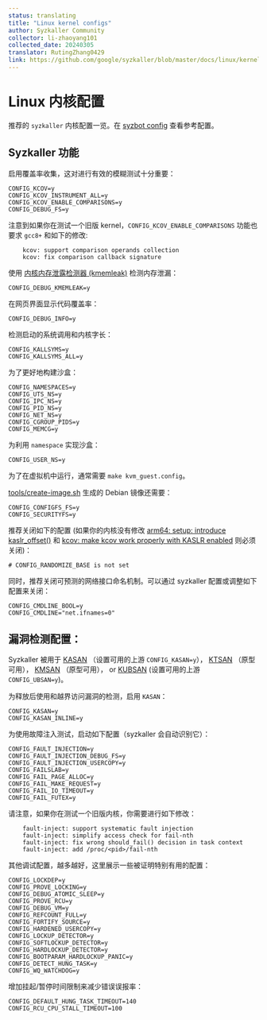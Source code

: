 ```yaml
---
status: translating
title: "Linux kernel configs"
author: Syzkaller Community
collector: li-zhaoyang101
collected_date: 20240305
translator: RutingZhang0429
link: https://github.com/google/syzkaller/blob/master/docs/linux/kernel_configs.md
---
```


# Linux 内核配置

推荐的 `syzkaller` 内核配置一览。在 [syzbot config](/dashboard/config/linux/upstream-apparmor-kasan.config) 查看参考配置。

## Syzkaller 功能

启用覆盖率收集，这对进行有效的模糊测试十分重要：
```
CONFIG_KCOV=y
CONFIG_KCOV_INSTRUMENT_ALL=y
CONFIG_KCOV_ENABLE_COMPARISONS=y
CONFIG_DEBUG_FS=y
```
注意到如果你在测试一个旧版 kernel，`CONFIG_KCOV_ENABLE_COMPARISONS` 功能也要求 `gcc8+` 和如下的修改:
```
    kcov: support comparison operands collection
    kcov: fix comparison callback signature
```

使用 [内核内存泄露检测器
(kmemleak)](https://gitee.com/hust-open-atom-club/translate-project/blob/master/sources/kernel/20240301%20Kernel%20Memory%20Leak%20Detector.md) 检测内存泄漏：

```
CONFIG_DEBUG_KMEMLEAK=y
```

在网页界面显示代码覆盖率：
```
CONFIG_DEBUG_INFO=y
```

检测启动的系统调用和内核字长：
```
CONFIG_KALLSYMS=y
CONFIG_KALLSYMS_ALL=y
```

为了更好地构建沙盒：
```
CONFIG_NAMESPACES=y
CONFIG_UTS_NS=y
CONFIG_IPC_NS=y
CONFIG_PID_NS=y
CONFIG_NET_NS=y
CONFIG_CGROUP_PIDS=y
CONFIG_MEMCG=y
```

为利用 `namespace` 实现沙盒：
```
CONFIG_USER_NS=y
```

为了在虚拟机中运行，通常需要 `make kvm_guest.config`。

[tools/create-image.sh](/tools/create-image.sh) 生成的 Debian 镜像还需要：
```
CONFIG_CONFIGFS_FS=y
CONFIG_SECURITYFS=y
```

推荐关闭如下的配置 (如果你的内核没有修改 [arm64: setup: introduce kaslr_offset()](https://github.com/torvalds/linux/commit/7ede8665f27cde7da69e8b2fbeaa1ed0664879c5)
 和 [kcov: make kcov work properly with KASLR enabled](https://github.com/torvalds/linux/commit/4983f0ab7ffaad1e534b21975367429736475205) 则必须关闭)：
```
# CONFIG_RANDOMIZE_BASE is not set
```

同时，推荐关闭可预测的网络接口命名机制。可以通过 syzkaller 配置或调整如下配置来关闭：
```
CONFIG_CMDLINE_BOOL=y
CONFIG_CMDLINE="net.ifnames=0"
```

## 漏洞检测配置：

Syzkaller 被用于
[KASAN](https://kernel.org/doc/html/latest/dev-tools/kasan.html) （设置可用的上游 `CONFIG_KASAN=y`），
[KTSAN](https://github.com/google/ktsan) （原型可用），
[KMSAN](https://github.com/google/kmsan) （原型可用），
or [KUBSAN](https://kernel.org/doc/html/latest/dev-tools/ubsan.html) (设置可用的上游 `CONFIG_UBSAN=y`)。

为释放后使用和越界访问漏洞的检测，启用 `KASAN`：
```
CONFIG_KASAN=y
CONFIG_KASAN_INLINE=y
```

为使用故障注入测试，启动如下配置（syzkaller 会自动识别它）：
```
CONFIG_FAULT_INJECTION=y
CONFIG_FAULT_INJECTION_DEBUG_FS=y
CONFIG_FAULT_INJECTION_USERCOPY=y
CONFIG_FAILSLAB=y
CONFIG_FAIL_PAGE_ALLOC=y
CONFIG_FAIL_MAKE_REQUEST=y
CONFIG_FAIL_IO_TIMEOUT=y
CONFIG_FAIL_FUTEX=y
```
请注意，如果你在测试一个旧版内核，你需要进行如下修改：
```
    fault-inject: support systematic fault injection
    fault-inject: simplify access check for fail-nth
    fault-inject: fix wrong should_fail() decision in task context
    fault-inject: add /proc/<pid>/fail-nth
```

其他调试配置，越多越好，这里展示一些被证明特别有用的配置：
```
CONFIG_LOCKDEP=y
CONFIG_PROVE_LOCKING=y
CONFIG_DEBUG_ATOMIC_SLEEP=y
CONFIG_PROVE_RCU=y
CONFIG_DEBUG_VM=y
CONFIG_REFCOUNT_FULL=y
CONFIG_FORTIFY_SOURCE=y
CONFIG_HARDENED_USERCOPY=y
CONFIG_LOCKUP_DETECTOR=y
CONFIG_SOFTLOCKUP_DETECTOR=y
CONFIG_HARDLOCKUP_DETECTOR=y
CONFIG_BOOTPARAM_HARDLOCKUP_PANIC=y
CONFIG_DETECT_HUNG_TASK=y
CONFIG_WQ_WATCHDOG=y
```

增加挂起/暂停时间限制来减少错误误报率：
```
CONFIG_DEFAULT_HUNG_TASK_TIMEOUT=140
CONFIG_RCU_CPU_STALL_TIMEOUT=100
```
